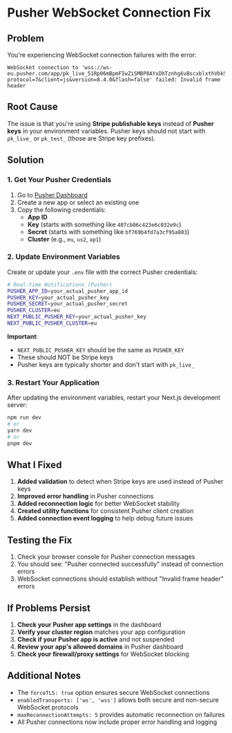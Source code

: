 # Pusher WebSocket Connection Fix

## Problem
You're experiencing WebSocket connection failures with the error:
```
WebSocket connection to 'wss://ws-eu.pusher.com/app/pk_live_51Rp06mBpmFIwZiSMBP8AYxDhTznhg6vBscxblxthVbk52ilyB4zlnKrC2IcnvVyXF2dv0mvOd2whaTXCZIsEonFo00izEP3DhS?protocol=7&client=js&version=8.4.0&flash=false' failed: Invalid frame header
```

## Root Cause
The issue is that you're using **Stripe publishable keys** instead of **Pusher keys** in your environment variables. Pusher keys should not start with `pk_live_` or `pk_test_` (those are Stripe key prefixes).

## Solution

### 1. Get Your Pusher Credentials
1. Go to [Pusher Dashboard](https://dashboard.pusher.com/)
2. Create a new app or select an existing one
3. Copy the following credentials:
   - **App ID**
   - **Key** (starts with something like `407cb06c423e6c032e9c`)
   - **Secret** (starts with something like `bf769b4fd7a3cf95a803`)
   - **Cluster** (e.g., `eu`, `us2`, `ap1`)

### 2. Update Environment Variables
Create or update your `.env` file with the correct Pusher credentials:

```bash
# Real-time Notifications (Pusher)
PUSHER_APP_ID=your_actual_pusher_app_id
PUSHER_KEY=your_actual_pusher_key
PUSHER_SECRET=your_actual_pusher_secret
PUSHER_CLUSTER=eu
NEXT_PUBLIC_PUSHER_KEY=your_actual_pusher_key
NEXT_PUBLIC_PUSHER_CLUSTER=eu
```

**Important**: 
- `NEXT_PUBLIC_PUSHER_KEY` should be the same as `PUSHER_KEY`
- These should NOT be Stripe keys
- Pusher keys are typically shorter and don't start with `pk_live_`

### 3. Restart Your Application
After updating the environment variables, restart your Next.js development server:

```bash
npm run dev
# or
yarn dev
# or
pnpm dev
```

## What I Fixed

1. **Added validation** to detect when Stripe keys are used instead of Pusher keys
2. **Improved error handling** in Pusher connections
3. **Added reconnection logic** for better WebSocket stability
4. **Created utility functions** for consistent Pusher client creation
5. **Added connection event logging** to help debug future issues

## Testing the Fix

1. Check your browser console for Pusher connection messages
2. You should see: "Pusher connected successfully" instead of connection errors
3. WebSocket connections should establish without "Invalid frame header" errors

## If Problems Persist

1. **Check your Pusher app settings** in the dashboard
2. **Verify your cluster region** matches your app configuration
3. **Check if your Pusher app is active** and not suspended
4. **Review your app's allowed domains** in Pusher dashboard
5. **Check your firewall/proxy settings** for WebSocket blocking

## Additional Notes

- The `forceTLS: true` option ensures secure WebSocket connections
- `enabledTransports: ['ws', 'wss']` allows both secure and non-secure WebSocket protocols
- `maxReconnectionAttempts: 5` provides automatic reconnection on failures
- All Pusher connections now include proper error handling and logging
